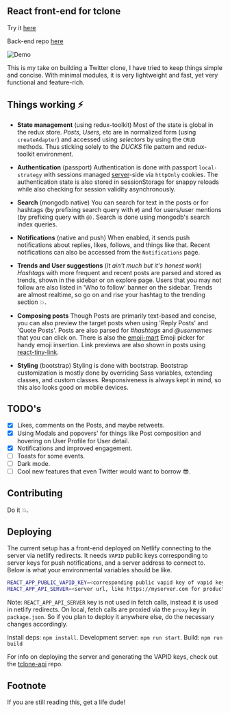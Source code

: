 ## React front-end for tclone

Try it [here](https://tclone.muzam1l.com)

Back-end repo [here](https://github.com/muzam1l/tclone-api)

![Demo](./docs/tclone-demo2.gif)

This is my take on building a Twitter clone, I have tried to keep things simple and concise. With minimal modules, it is very lightweight and fast, yet very functional and feature-rich.

## Things working ⚡

- **State management** (using redux-toolkit)
Most of the state is global in the redux store. *Posts*, *Users*, etc are in normalized form (using `createAdapter`) and accessed using *selectors* by using the `CRUD` methods. Thus sticking solely to the *DUCKS* file pattern and redux-toolkit environment.

 - **Authentication** (passport)
 Authentication is done with passport `local-strategy` with sessions managed [server](https://github.com/muzam1l/tclone-api)-side via `httpOnly` cookies. The authentication state is also stored in sessionStorage for snappy reloads while also checking for session validity asynchronously.

- **Search** (mongodb native)
You can search for text in the posts or for hashtags (by prefixing search query with `#`) and for users/user mentions (by prefixing query with `@)`. Search is done using mongodb's search index queries.

- **Notifications** (native and push)
When enabled, it sends push notifications about replies, likes, follows, and things like that. Recent notifications can also be accessed from the `Notifications` page.

- **Trends and User suggestions** (_It ain't much but it's honest work_)
*Hashtags* with more frequent and recent posts are parsed and stored as trends, shown in the sidebar or on explore page. Users that you may not follow are also listed in 'Who to follow' banner on the sidebar. Trends are almost realtime, so go on and rise your hashtag to the trending section 💥.

- **Composing posts**
Though Posts are primarily text-based and concise, you can also preview the target posts when using 'Reply Posts' and 'Quote Posts'. Posts are also parsed for *#hashtags* and *@usernames* that you can click on. There is also the [emoji-mart](https://www.npmjs.com/package/emoji-mart) Emoji picker for handy emoji insertion. Link previews are also shown in posts using [react-tiny-link](https://www.npmjs.com/package/react-tiny-link).

 - **Styling** (bootstrap)
Styling is done with bootstrap. Bootstrap customization is mostly done by overriding Sass variables, extending classes, and custom classes. Responsiveness is always kept in mind, so this also looks good on mobile devices.

## TODO's

- [x] Likes, comments on the Posts, and maybe retweets.
- [x] Using Modals and popovers' for things like Post composition and hovering on User Profile for User detail.
- [x] Notifications and improved engagement.
- [ ] Toasts for some events.
- [ ] Dark mode.
- [ ] Cool new features that even Twitter would want to borrow 😎.

## Contributing

Do it 💥.

## Deploying

The current setup has a front-end deployed on Netlify connecting to the server via netlify redirects. It needs `VAPID` public keys corresponding to server keys for push notifications, and a server address to connect to. Below is what your environmental variables should be like.

```sh
REACT_APP_PUBLIC_VAPID_KEY=<corresponding public vapid key of vapid keys for push notifications>
REACT_APP_API_SERVER=<server url, like https://myserver.com for production>
```
Note: `REACT_APP_API_SERVER` key is not used in fetch calls, instead it is used in netlify redirects. On local, fetch calls are proxied via the `proxy` key in `package.json`. So if you plan to deploy it anywhere else, do the necessary changes accordingly.

Install deps: `npm install`.
Development server: `npm run start`.
Build: `npm run build` 

For info on deploying the server and generating the VAPID keys, check out the [tclone-api](https://github.com/muzam1l/tclone-api#deploying) repo.

## Footnote

If you are still reading this, get a life dude!

